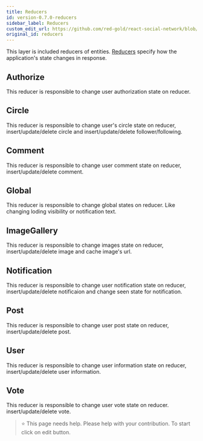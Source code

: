 ```yaml
---
title: Reducers
id: version-0.7.0-reducers
sidebar_label: Reducers
custom_edit_url: https://github.com/red-gold/react-social-network/blob/v0.7.0/README.md
original_id: reducers
---
```


This layer is included reducers of entities. [Reducers](http://redux.js.org/docs/basics/Reducers.html) specify how the application's state changes in response.

## Authorize

This reducer is responsible to change user authorization state on reducer.

## Circle

This reducer is responsible to change user's circle state on reducer, insert/update/delete circle and insert/update/delete follower/following.

## Comment

This reducer is responsible to change user comment state on reducer, insert/update/delete comment.

## Global

This reducer is responsible to change global states on reducer. Like changing loding visibility or notification text.

## ImageGallery

This reducer is responsible to change images state on reducer, insert/update/delete image and cache image's url.

## Notification

This reducer is responsible to change user notification state on reducer, insert/update/delete notificaion and change seen state for notification.

## Post

This reducer is responsible to change user post state on reducer, insert/update/delete post.

## User

This reducer is responsible to change user information state on reducer, insert/update/delete user information.

## Vote

This reducer is responsible to change user vote state on reducer. insert/update/delete vote.

 > ⭐️ This page needs help. Please help with your contribution. To start click on edit button.